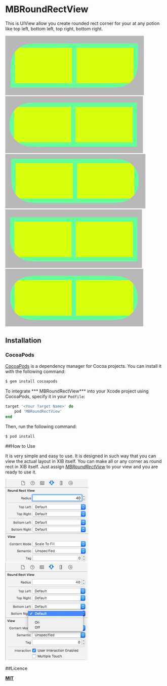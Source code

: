 # MBRoundRectView

This is UIView allow you create rounded rect corner for your at any potion like top left, bottom left, top right, bottom right.

![Image](iPhone2.png) ![Image](iPhone1.png) ![Image](iPhone.png) ![Image](iPhone3.png) ![Image](iPhone4.png)

## Installation

### CocoaPods

[CocoaPods](http://cocoapods.org) is a dependency manager for Cocoa projects. You can install it with the following command:

```bash
$ gem install cocoapods
```

To integrate *** MBRoundRectView*** into your Xcode project using CocoaPods, specify it in your `Podfile`:

```ruby
target '<Your Target Name>' do
    pod 'MBRoundRectView'
end
```

Then, run the following command:

```bash
$ pod install
```

##How to Use

It is very simple and easy to use. It is designed in such way that you can view the actual layout in XIB itself. You can make all or any corner as round rect in XIB itself. Just assign *[MBRoundRectView](Source/MBRoundRectView.swift)* to your view and you are ready to use it.

![image](layout1.png)  ![image](layout2.png)


##Licence

**[MIT](LICENSE)**
